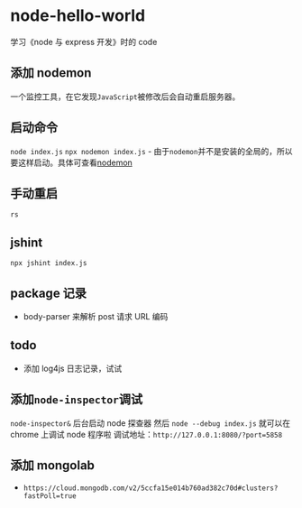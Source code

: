 # node-hello-world

学习《node 与 express 开发》时的 code

## 添加 nodemon

一个监控工具，在它发现`JavaScript`被修改后会自动重启服务器。

## 启动命令

`node index.js`
`npx nodemon index.js` - 由于`nodemon`并不是安装的全局的，所以要这样启动。具体可查看[nodemon](https://github.com/remy/nodemon)

## 手动重启

`rs`

## jshint

`npx jshint index.js`

## package 记录

- body-parser 来解析 post 请求 URL 编码

## todo

- 添加 log4js 日志记录，试试

## 添加`node-inspector`调试

`node-inspector&` 后台启动 node 探查器
然后 `node --debug index.js`
就可以在 chrome 上调试 node 程序啦
调试地址：`http://127.0.0.1:8080/?port=5858`

## 添加 mongolab

- `https://cloud.mongodb.com/v2/5ccfa15e014b760ad382c70d#clusters?fastPoll=true`
